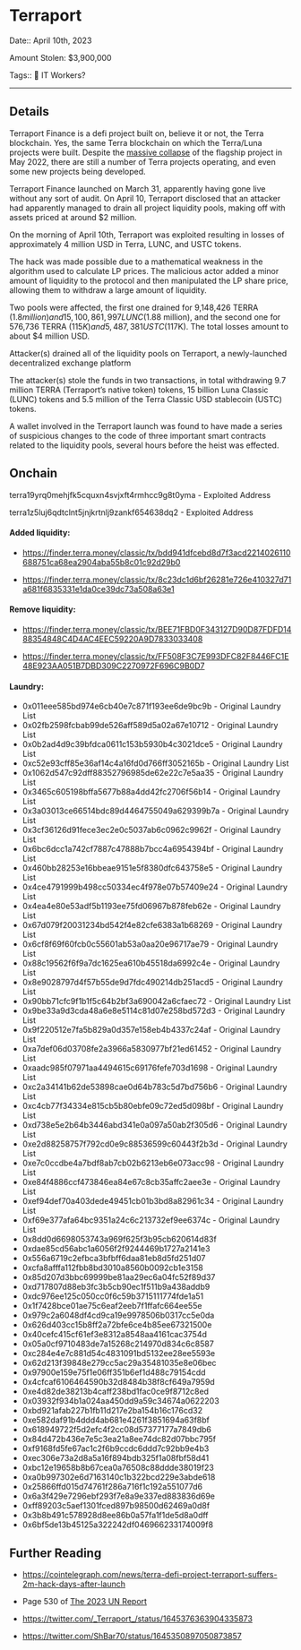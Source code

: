# Terraport

Date:: April 10th, 2023

Amount Stolen: $3,900,000

Tags:: 💼 IT Workers?

---

## Details

Terraport Finance is a defi project built on, believe it or not, the Terra blockchain. Yes, the same Terra blockchain on which the Terra/Luna projects were built. Despite the [massive collapse](https://web3isgoinggreat.com/?id=terra-luna-token-drops-in-price-by-98-amidst-ongoing-terrausd-stablecoin-collapse) of the flagship project in May 2022, there are still a number of Terra projects operating, and even some new projects being developed.

Terraport Finance launched on March 31, apparently having gone live without any sort of audit. On April 10, Terraport disclosed that an attacker had apparently managed to drain all project liquidity pools, making off with assets priced at around $2 million.

On the morning of April 10th, Terraport was exploited resulting in losses of approximately 4 million USD in Terra, LUNC, and USTC tokens.

The hack was made possible due to a mathematical weakness in the algorithm used to calculate LP prices. The malicious actor added a minor amount of liquidity to the protocol and then manipulated the LP share price, allowing them to withdraw a large amount of liquidity. 

Two pools were affected, the first one drained for 9,148,426 TERRA ($1.8 million) and 15,100,861,997 LUNC ($1.88 million), and the second one for 576,736 TERRA ($115K) and 5,487,381 USTC ($117K). The total losses amount to about $4 million USD.

Attacker(s) drained all of the liquidity pools on Terraport, a newly-launched decentralized exchange platform

The attacker(s) stole the funds in two transactions, in total withdrawing 9.7 million TERRA (Terraport’s native token) tokens, 15 billion Luna Classic (LUNC) tokens and 5.5 million of the Terra Classic USD stablecoin (USTC) tokens.

A wallet involved in the Terraport launch was found to have made a series of suspicious changes to the code of three important smart contracts related to the liquidity pools, several hours before the heist was effected.

## Onchain

terra19yrq0mehjfk5cquxn4svjxft4rmhcc9g8t0yma - Exploited Address

terra1z5luj6qdtclnt5jnjkrtnlj9zankf654638dq2 - Exploited Address

#### Added liquidity:

- https://finder.terra.money/classic/tx/bdd941dfcebd8d7f3acd2214026110688751ca68ea2904aba55b8c01c92d29b0

- https://finder.terra.money/classic/tx/8c23dc1d6bf26281e726e410327d71a681f6835331e1da0ce39dc73a508a63e1

#### Remove liquidity: 

- https://finder.terra.money/classic/tx/BEE71FBD0F343127D90D87FDFD1488354848C4D4AC4EEC59220A9D7833033408

- https://finder.terra.money/classic/tx/FF508F3C7E993DFC82F8446FC1E48E923AA051B7DBD309C2270972F696C9B0D7

#### Laundry:

- 0x011eee585bd974e6cb40e7c871f193ee6de9bc9b - Original Laundry List
- 0x02fb2598fcbab99de526aff589d5a02a67e10712 - Original Laundry List
- 0x0b2ad4d9c39bfdca0611c153b5930b4c3021dce5 - Original Laundry List
- 0xc52e93cff85e36af14c4a16fd0d766ff3052165b - Original Laundry List
- 0x1062d547c92dff88352796985de62e22c7e5aa35 - Original Laundry List
- 0x3465c605198bffa5677b88a4dd42fc2706f56b14 - Original Laundry List
- 0x3a03013ce66514bdc89d4464755049a629399b7a - Original Laundry List
- 0x3cf36126d91fece3ec2e0c5037ab6c0962c9962f - Original Laundry List
- 0x6bc6dcc1a742cf7887c47888b7bcc4a6954394bf - Original Laundry List
- 0x460bb28253e16bbeae9151e5f8380dfc643758e5 - Original Laundry List
- 0x4ce4791999b498cc50334ec4f978e07b57409e24 - Original Laundry List
- 0x4ea4e80e53adf5b1193ee75fd06967b878feb62e - Original Laundry List
- 0x67d079f20031234bd542f4e82cfe6383a1b68269 - Original Laundry List
- 0x6cf8f69f60fcb0c55601ab53a0aa20e96717ae79 - Original Laundry List
- 0x88c19562f6f9a7dc1625ea610b45518da6992c4e - Original Laundry List
- 0x8e9028797d4f57b55de9d7fdc490214db251acd5 - Original Laundry List
- 0x90bb71cfc9f1b1f5c64b2bf3a690042a6cfaec72 - Original Laundry List
- 0x9be33a9d3cda48a6e8e5114c81d07e258bd572d3 - Original Laundry List
- 0x9f220512e7fa5b829a0d357e158eb4b4337c24af - Original Laundry List
- 0xa7def06d03708fe2a3966a5830977bf21ed61452 - Original Laundry List
- 0xaadc985f07971aa4494615c69176fefe703d1698 - Original Laundry List
- 0xc2a34141b62de53898cae0d64b783c5d7bd756b6 - Original Laundry List
- 0xc4cb77f34334e815cb5b80ebfe09c72ed5d098bf - Original Laundry List
- 0xd738e5e2b64b3446abd341e0a097a50ab2f305d6 - Original Laundry List
- 0xe2d88258757f792cd0e9c88536599c60443f2b3d - Original Laundry List
- 0xe7c0ccdbe4a7bdf8ab7cb02b6213eb6e073acc98 - Original Laundry List
- 0xe84f4886ccf473846ea84e67c8cb35affc2aee3e - Original Laundry List
- 0xef94def70a403dede49451cb01b3bd8a82961c34 - Original Laundry List
- 0xf69e377afa64bc9351a24c6c213732ef9ee6374c - Original Laundry List
- 0x8dd0d6698053743a969f625f3b95cb620614d83f
- 0xdae85cd56abc1a6056f2f9244469b1727a2141e3
- 0x556a6719c2efbca3bfbff6daa81eb8d5fd251d07
- 0xcfa8afffa112fbb8bd3010a8560b0092cb1e3158
- 0x85d207d3bbc69999be81aa29ec6a04fc52f89d37
- 0xd717807d88eb3fc3b5cb90ec1f511b9a438addb9
- 0xdc976ee125c050cc0f6c59b3715111774fde1a51
- 0x1f7428bce01ae75c6eaf2eeb7f1ffafc664ee55e
- 0x979c2a6048df4cd9ca19e9978506b0317cc5e0da
- 0x626d403cc15b8ff2a72bfe6ce4b85ee67321500e
- 0x40cefc415cf61ef3e8312a8548aa4161cac3754d
- 0x05a0cf9710483de7a15268c214970d834c6c8587
- 0xc284e4e7c881d54c4831091bd5132ee28ee5593e
- 0x62d213f39848e279cc5ac29a35481035e8e06bec
- 0x97900e159e75f1e06ff351b6ef1d488c79154cdd
- 0x4cfcaf6106464590b32d8484b38f8cf649a7959d
- 0xe4d82de38213b4caff238bd1fac0ce9f8712c8ed
- 0x03932f934b1a024aa450dd9a59c34674a0622203
- 0xbd921afab227b1fb11d217e2ba154b16c176cd32
- 0xe582daf91b4ddd4ab681e4261f3851694a63f8bf
- 0x618949722f5d2efc4f2cc08d57377177a7849db6
- 0x84d472b436e7e5c3ea21a8ee74dc82d07bbc795f
- 0xf9168fd5fe67ac1c2f6b9ccdc6ddd7c92bb9e4b3
- 0xec306e73a2d8a5a16f894bdb325f1a08fbf58d41
- 0xbc12e19658b8b67cea0a76508c88ddde38019f23
- 0xa0b997302e6d7163140c1b322bcd229e3abde618
- 0x25866ffd015d74761f286a716f1c192a551077d6
- 0x6a3f429e7296ebf293f7e8a9e337ed883836d69e
- 0xff89203c5aef1301fced897b98500d62469a0d8f
- 0x3b8b491c578928d8ee86b0a57fa1f1de5d8a0dff
- 0x6bf5de13b45125a322242df046966233174009f8


## Further Reading

- https://cointelegraph.com/news/terra-defi-project-terraport-suffers-2m-hack-days-after-launch

- Page 530 of [The 2023 UN Report](https://documents.un.org/doc/undoc/gen/n24/032/68/pdf/n2403268.pdf?token=Lnb4xBoncpFwgtMIpl&fe=true)

- https://twitter.com/_Terraport_/status/1645376363904335873

- https://twitter.com/ShBar70/status/1645350897050873857
